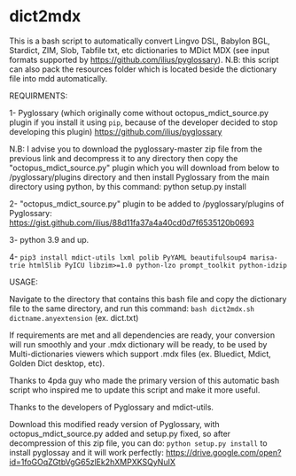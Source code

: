 # dict2mdx
This is a bash script to automatically convert Lingvo DSL, Babylon BGL, Stardict, ZIM, Slob, Tabfile txt, etc dictionaries to MDict MDX (see input formats supported by https://github.com/ilius/pyglossary).
N.B: this script can also pack the resources folder which is located beside the dictionary file into mdd automatically.

REQUIRMENTS: 

1- Pyglossary (which originally come without octopus_mdict_source.py plugin if you install it using `pip`, because of the developer decided to stop developing this plugin)
https://github.com/ilius/pyglossary

N.B: I advise you to download the pyglossary-master zip file from the previous link and decompress it to any directory then copy the "octopus_mdict_source.py" plugin which you will download from below to /pyglossary/plugins directory and then install Pyglossary from the main directory using python, by this command: python setup.py install

2- "octopus_mdict_source.py" plugin to be added to /pyglossary/plugins of Pyglossary:
https://gist.github.com/ilius/88d11fa37a4a40cd0d7f6535120b0693

3- python 3.9 and up.

4- `pip3 install mdict-utils lxml polib PyYAML beautifulsoup4 marisa-trie html5lib PyICU libzim>=1.0 python-lzo prompt_toolkit python-idzip`



USAGE:

Navigate to the directory that contains this bash file and copy the dictionary file to the same directory, and run this command:
`bash dict2mdx.sh dictname.anyextension` (ex. dict.txt)

If requirements are met and all dependencies are ready, your conversion will run smoothly and your .mdx dictionary will be ready, to be used by Multi-dictionaries viewers which support .mdx files (ex. Bluedict, Mdict, Golden Dict desktop, etc).

Thanks to 4pda guy who made the primary version of this automatic bash script who inspired me to update this script and make it more useful.

Thanks to the developers of Pyglossary and mdict-utils.

Download this modified ready version of Pyglossary, with octopus_mdict_source.py added and setup.py fixed, so after decompression of this zip file, you can do: `python setup.py install` to install pyglossay and it will work perfectly: https://drive.google.com/open?id=1foGOqZGtbVgG65zlEk2hXMPXKSQyNuIX
